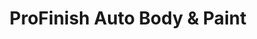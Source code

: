---
title: "ProFinish Auto Body & Paint"
url: /kent/profinish-auto-body-and-paint/
shop: car repair
---